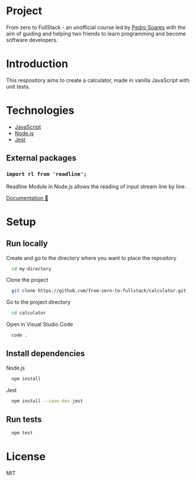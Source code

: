 # Project

From zero to FullStack - an unofficial course led by [Pedro Soares](https://github.com/pncsoares) with the aim of guiding and helping two friends to learn programming and become software developers.

# Introduction

This respository aims to create a calculator, made in vanilla JavaScript with unit tests.

# Technologies

- [JavaScript](https://developer.mozilla.org/pt-BR/docs/Web/JavaScript)
- [Node.js](https://nodejs.org/en/docs/)
- [Jest](https://jestjs.io/docs/getting-started)

## External packages

### `import rl from 'readline';`

Readline Module in Node.js allows the reading of input stream line by line.

[Documentation 📄](https://www.geeksforgeeks.org/node-js-readline-module/)

# Setup

## Run locally

Create and go to the directory where you want to place the repository

```bash
  cd my-directory
```

Clone the project

```bash
  git clone https://github.com/from-zero-to-fullstack/calculator.git
```

Go to the project directory

```bash
  cd calculator
```

Open in Visual Studio Code

```bash
  code .
```
## Install dependencies

Node.js

```bash
  npm install
```
Jest
```bash
  npm install --save-dev jest
```
## Run tests
```bash
  npm test
```
# License

MIT
